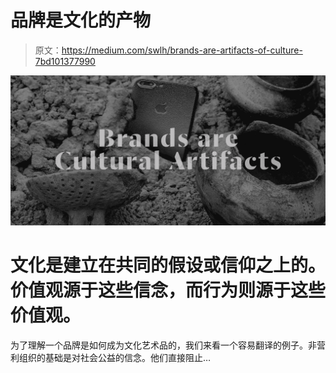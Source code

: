# 品牌是文化的产物

> 原文：<https://medium.com/swlh/brands-are-artifacts-of-culture-7bd101377990>

![](img/cef99c58908e6835d7a0358a1cf84616.png)

# 文化是建立在共同的假设或信仰之上的。价值观源于这些信念，而行为则源于这些价值观。

为了理解一个品牌是如何成为文化艺术品的，我们来看一个容易翻译的例子。非营利组织的基础是对社会公益的信念。他们直接阻止…